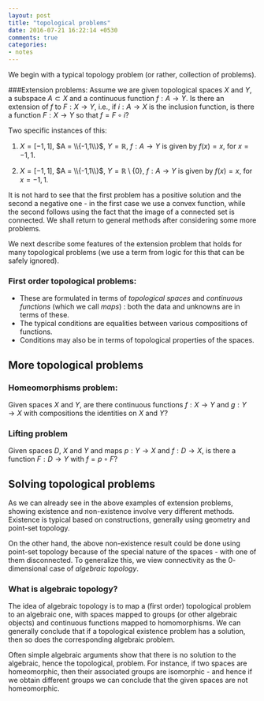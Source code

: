 ```yaml
---
layout: post
title: "topological problems"
date: 2016-07-21 16:22:14 +0530
comments: true
categories:
- notes
---
```


We begin with a typical topology problem (or rather, collection of problems).

###Extension problems:
Assume we are given topological spaces $X$ and $Y$, a subspace $A\subset X$ and a continuous function $f: A\to Y$. Is there an extension of $f$ to $F: X\to Y$, i.e.,  if $i:A\to X$ is the inclusion function, is there a function $F: X\to Y$ so that $f = F\circ i$?

Two specific instances of this:

1. $X = [-1,1]$, $A = \\{-1,1\\}$, $Y =\mathbb{R}$, $f: A\to Y$ is given by $f(x)= x$, for $x=-1,1$.

2. $X = [-1,1]$, $A = \\{-1,1\\}$, $Y =\mathbb{R} \setminus \{0\}$, $f: A\to Y$ is given by $f(x)= x$, for $x=-1,1$.

It is not hard to see that the first problem has a positive solution and the second a negative one - in the first case we use a convex function, while the second follows using the fact that the image of a connected set is connected. We shall return to general methods after considering some more problems.

We next describe some features of the extension problem that holds for many topological problems (we use a term from logic for this that can be safely ignored).

### First order topological problems:

* These are formulated in terms of _topological spaces_ and _continuous functions_ (which we call _maps_) : both the data and unknowns are in terms of these.
* The typical conditions are equalities between various compositions of functions.
* Conditions may also be in terms of topological properties of the spaces.

## More topological problems

### Homeomorphisms problem:
Given spaces $X$ and $Y$, are there continuous functions $f: X\to Y$ and $g: Y \to X$ with compositions the identities on $X$ and $Y$?

### Lifting problem
Given spaces $D$, $X$ and $Y$ and maps $p: Y\to X$ and $f: D\to X$, is there a function $F: D \to Y$ with $f = p\circ F$?

## Solving topological problems

As we can already see in the above examples of extension problems,  showing existence and non-existence involve very different methods. Existence is typical based on constructions, generally using geometry and point-set topology.

On the other hand, the above non-existence result could be done using point-set topology because of the special nature of the spaces - with one of them disconnected. To generalize this, we view connectivity as the $0$-dimensional case of _algebraic topology_.

### What is algebraic topology?

The idea of algebraic topology is to map a (first order) topological problem to an algebraic one, with spaces mapped to groups (or other algebraic objects) and continuous functions mapped to homomorphisms. We can generally conclude that if a topological existence problem has a solution, then so does the corresponding algebraic problem.

Often simple algebraic arguments show that there is no solution to the algebraic, hence the topological, problem. For instance, if two spaces are homeomorphic, then their associated groups are isomorphic - and hence if we obtain different groups we can conclude that the given spaces are not homeomorphic.
